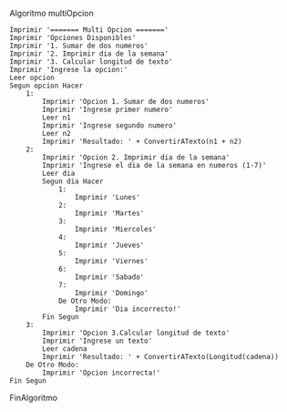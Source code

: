 Algoritmo multiOpcion

	Imprimir '======= Multi Opcion ======='
	Imprimir 'Opciones Disponibles'
	Imprimir '1. Sumar de dos numeros'
	Imprimir '2. Imprimir dia de la semana'
	Imprimir '3. Calcular longitud de texto'
	Imprimir 'Ingrese la opcion:'
	Leer opcion
	Segun opcion Hacer
		1:
			Imprimir 'Opcion 1. Sumar de dos numeros'
			Imprimir 'Ingrese primer numero'
			Leer n1
			Imprimir 'Ingrese segundo numero'
			Leer n2
			Imprimir 'Resultado: ' + ConvertirATexto(n1 + n2)
		2:
			Imprimir 'Opcion 2. Imprimir dia de la semana'
			Imprimir 'Ingrese el dia de la semana en numeros (1-7)'
			Leer dia
			Segun dia Hacer
				1:
					Imprimir 'Lunes'
				2:
					Imprimir 'Martes'
				3:
					Imprimir 'Miercoles'
				4:
					Imprimir 'Jueves'
				5:
					Imprimir 'Viernes'
				6:
					Imprimir 'Sabado'
				7:
					Imprimir 'Domingo'
				De Otro Modo:
					Imprimir 'Dia incorrecto!'
			Fin Segun
		3:
			Imprimir 'Opcion 3.Calcular longitud de texto'
			Imprimir 'Ingrese un texto'
			Leer cadena
			Imprimir 'Resultado: ' + ConvertirATexto(Longitud(cadena))
		De Otro Modo:
			Imprimir 'Opcion incorrecta!'
	Fin Segun
FinAlgoritmo

